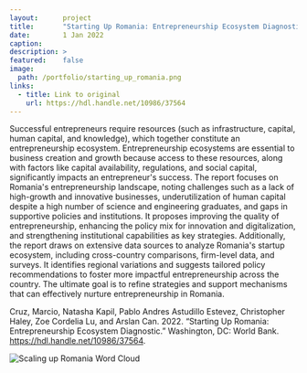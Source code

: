 ```yaml
---
layout:      project
title:       "Starting Up Romania: Entrepreneurship Ecosystem Diagnostic"
date:        1 Jan 2022
caption:     
description: >
featured:    false
image: 
  path: /portfolio/starting_up_romania.png
links:
  - title: Link to original
    url: https://hdl.handle.net/10986/37564
---
```


 Successful entrepreneurs require resources (such as infrastructure,
 capital, human capital, and knowledge), which together constitute an
 entrepreneurship ecosystem. Entrepreneurship ecosystems are essential
 to business creation and growth because access to these resources,
 along with factors like capital availability, regulations, and social
 capital, significantly impacts an entrepreneur's success. The report
 focuses on Romania's entrepreneurship landscape, noting challenges
 such as a lack of high-growth and innovative businesses,
 underutilization of human capital despite a high number of science
 and engineering graduates, and gaps in supportive policies and
 institutions. It proposes improving the quality of entrepreneurship,
 enhancing the policy mix for innovation and digitalization, and
 strengthening institutional capabilities as key
 strategies. Additionally, the report draws on extensive data sources
 to analyze Romania's startup ecosystem, including cross-country
 comparisons, firm-level data, and surveys. It identifies regional
 variations and suggests tailored policy recommendations to foster
 more impactful entrepreneurship across the country. The ultimate goal
 is to refine strategies and support mechanisms that can effectively
 nurture entrepreneurship in Romania.
 
 Cruz, Marcio, Natasha Kapil, Pablo Andres Astudillo Estevez,
 Christopher Haley, Zoe Cordelia Lu, and Arslan Can. 2022. “Starting
 Up Romania: Entrepreneurship Ecosystem Diagnostic.” Washington, DC:
 World Bank. <https://hdl.handle.net/10986/37564>.
 
![]("scaling%20up%20romania%20word%20cloud.png" "Scaling up Romania Word Cloud")

